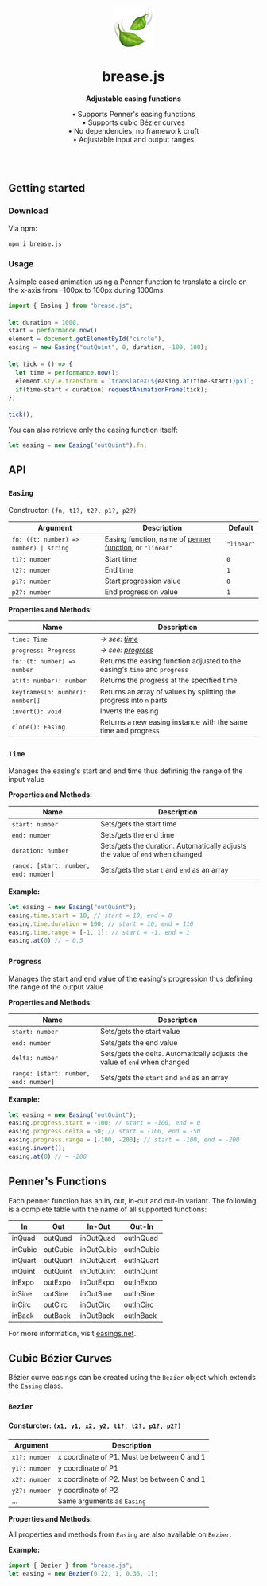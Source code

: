 <div align="center">
  <img width="80" src="breeze.png"/>
  <h1>brease.js</h1>
  <p><b>Adjustable easing functions</b></p>
  <p>
    • Supports Penner's easing functions<br/>
    • Supports cubic Bézier curves<br/>
    • No dependencies, no framework cruft<br/>
    • Adjustable input and output ranges<br/>
  </p>
</div>

<br/>
<br/>

## Getting started

### Download

Via npm:

```bash
npm i brease.js
```

### Usage

A simple eased animation using a Penner function to translate a circle on the x-axis from -100px to 100px during 1000ms.

```javascript
import { Easing } from "brease.js";

let duration = 1000,
start = performance.now(),
element = document.getElementById("circle"),
easing = new Easing("outQuint", 0, duration, -100, 100);

let tick = () => {
  let time = performance.now();
  element.style.transform = `translateX(${easing.at(time-start)}px)`;
  if(time-start < duration) requestAnimationFrame(tick);
};

tick();
```

You can also retrieve only the easing function itself:

```javascript
let easing = new Easing("outQuint").fn;
```

## API

### `Easing`

Constructor: `(fn, t1?, t2?, p1?, p2?)`

| Argument                                | Description                                                                   | Default    |
| --------------------------------------- | ----------------------------------------------------------------------------- | ---------- |
| `fn: ((t: number) => number) \| string` | Easing function, name of [penner function](#penners-functions), or `"linear"` | `"linear"` |
| `t1?: number`                           | Start time                                                                    | `0`        |
| `t2?: number`                           | End time                                                                      | `1`        |
| `p1?: number`                           | Start progression value                                                       | `0`        |
| `p2?: number`                           | End progression value                                                         | `1`        |

**Properties and Methods:**

| Name                             | Description                                                                |
| -------------------------------- | -------------------------------------------------------------------------- |
| `time: Time`                     | *→ see: [time](#time)*                                                     |
| `progress: Progress`             | *→ see: [progress](#progress)*                                             |
| `fn: (t: number) => number`      | Returns the easing function adjusted to the easing's `time` and `progress` |
| `at(t: number): number`          | Returns the progress at the specified time                                 |
| `keyframes(n: number): number[]` | Returns an array of values by splitting the progress into `n` parts        |
| `invert(): void`                 | Inverts the easing                                                         |
| `clone(): Easing`                | Returns a new easing instance with the same time and progress              |

### `Time`

Manages the easing's start and end time thus defininig the range of the input value

**Properties and Methods:**

| Name                                  | Description                                                                   |
| ------------------------------------- | ----------------------------------------------------------------------------- |
| `start: number`                       | Sets/gets the start time                                                      |
| `end: number`                         | Sets/gets the end time                                                        |
| `duration: number`                    | Sets/gets the duration. Automatically adjusts the value of `end` when changed |
| `range: [start: number, end: number]` | Sets/gets the `start` and `end` as an array                                   |

**Example:**

```javascript
let easing = new Easing("outQuint");
easing.time.start = 10; // start = 10, end = 0
easing.time.duration = 100; // start = 10, end = 110
easing.time.range = [-1, 1]; // start = -1, end = 1
easing.at(0) // → 0.5
```

### `Progress`

Manages the start and end value of the easing's progression thus defining the range of the output value

**Properties and Methods:**

| Name                                  | Description                                                                |
| ------------------------------------- | -------------------------------------------------------------------------- |
| `start: number`                       | Sets/gets the start value                                                  |
| `end: number`                         | Sets/gets the end value                                                    |
| `delta: number`                       | Sets/gets the delta. Automatically adjusts the value of `end` when changed |
| `range: [start: number, end: number]` | Sets/gets the `start` and `end` as an array                                |

**Example:**

```javascript
let easing = new Easing("outQuint");
easing.progress.start = -100; // start = -100, end = 0
easing.progress.delta = 50; // start = -100, end = -50
easing.progress.range = [-100, -200]; // start = -100, end = -200
easing.invert();
easing.at(0) // → -200
```

## Penner's Functions 

Each penner function has an in, out, in-out and out-in variant. The following is a complete table with the name of all supported functions:

| In      | Out      | In-Out     | Out-In     |
| ------- | -------- | ---------- | ---------- |
| inQuad  | outQuad  | inOutQuad  | outInQuad  |
| inCubic | outCubic | inOutCubic | outInCubic |
| inQuart | outQuart | inOutQuart | outInQuart |
| inQuint | outQuint | inOutQuint | outInQuint |
| inExpo  | outExpo  | inOutExpo  | outInExpo  |
| inSine  | outSine  | inOutSine  | outInSine  |
| inCirc  | outCirc  | inOutCirc  | outInCirc  |
| inBack  | outBack  | inOutBack  | outInBack  |

For more information, visit [easings.net](https://easings.net/).

## Cubic Bézier Curves 

Bézier curve easings can be created using the `Bezier` object which extends the `Easing` class.

### `Bezier`

#### Consturctor: `(x1, y1, x2, y2, t1?, t2?, p1?, p2?)`

| Argument      | Description                                 |
| ------------- | ------------------------------------------- |
| `x1?: number` | x coordinate of P1. Must be between 0 and 1 |
| `y1?: number` | y coordinate of P1                          |
| `x2?: number` | x coordinate of P2. Must be between 0 and 1 |
| `y2?: number` | y coordinate of P2                          |
| ...           | Same arguments as `Easing`                  |

**Properties and Methods:**

All properties and methods from `Easing` are also available on `Bezier`.

**Example:**

```javascript
import { Bezier } from "brease.js";
let easing = new Bezier(0.22, 1, 0.36, 1);
```